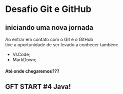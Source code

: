 # Desafio Git e GitHub

## iniciando uma nova jornada

Ao entrar em contato com o Git e o GitHub  
tive a oportunidade de ser levado a conhecer também:

* VsCode;
* MarkDown;

#### Até onde chegaremos???


## GFT START #4 Java!